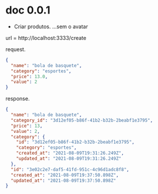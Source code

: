 # doc 0.0.1

- Criar produtos. ...sem o avatar

url = http://localhost:3333/create

request.

```json
{
  "name": "bola de basquete",
  "category": "esportes",
  "price": 13.0,
  "value": 2
}
```

response.

```json
{
  "name": "bola de basquete",
  "category_id": "3d12ef05-b86f-41b2-b32b-2beabf1e3795",
  "price": 13,
  "value": 2,
  "category": {
    "id": "3d12ef05-b86f-41b2-b32b-2beabf1e3795",
    "category": "esportes",
    "created_at": "2021-08-09T19:31:26.249Z",
    "updated_at": "2021-08-09T19:31:26.249Z"
  },
  "id": "3e02c2e7-daf5-41fd-951c-4c96d1adc8f8",
  "created_at": "2021-08-09T19:37:50.898Z",
  "updated_at": "2021-08-09T19:37:50.898Z"
}
```
